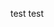 <!--
 * @Author: hly
 * @Date: 2022-08-01 11:26:42
 * @LastEditors: hly
 * @LastEditTime: 2022-08-01 11:34:47
 * @Description:
-->
test
test